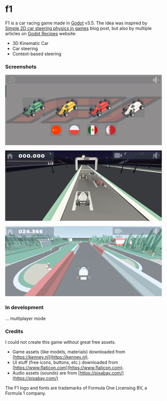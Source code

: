 # f1
F1 is a car racing game made in [Godot](https://godotengine.org) v3.5. The idea was inspired by [Simple 2D car steering physics in games](https://engineeringdotnet.blogspot.com/2010/04/simple-2d-car-physics-in-games.html) blog post, but also by multiple articles on [Godot Recipes](https://kidscancode.org/godot_recipes/3.x/) website:
- 3D Kinematic Car
- Car steering
- Context-based steering

### Screenshots
![main](screenshots/main.png)

![start](screenshots/start.png)

![race](screenshots/race.png)

### In development
... multiplayer mode

### Credits
I could not create this game without great free assets.
- Game assets (like models, materials) downloaded from [https://kenney.nl](https://kenney.nl).
- UI stuff (free icons, buttons, etc.) downloaded from [https://www.flaticon.com](https://www.flaticon.com).
- Audio assets (sounds) are from [https://pixabay.com/](https://pixabay.com/)

The F1 logo and fonts are trademarks of Formula One Licensing BV, a Formula 1 company.


